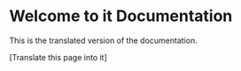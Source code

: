 ﻿---
slug: /

sidebar_position: 1
---

# Welcome to it Documentation

This is the translated version of the documentation.

[Translate this page into it]

